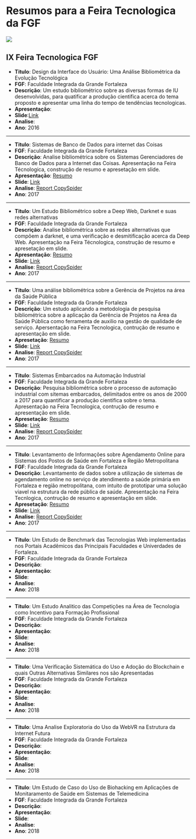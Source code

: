 # Resumos para a Feira Tecnologica da FGF

![](http://www.fgf.edu.br/wp-content/themes/fgf-28-05-2013_RESPONSIVO/images/fgf-faculdade-integrada-da-grande-fortaleza.png) 

## IX Feira Tecnologica FGF

- **Titulo**: Design da Interface do Usuário: Uma Análise Bibliométrica da Evolução Tecnológica
- **FGF**: Faculdade Integrada da Grande Fortaleza
- **Descrição**: Um estudo bibliométrico sobre as diversas formas de IU desenvolvidas, para quatificar a produção cientifica acerca do tema proposto e apresentar uma linha do tempo de tendências tecnologicas.
- **Apresentação**: 
- **Slide**:[Link](https://www.slideshare.net/CleilsonPereira/design-da-interface-do-usurio)
- **Analise**:
- **Ano**: 2016

---

- **Titulo**: Sistemas de Banco de Dados para internet das Coisas
- **FGF**: Faculdade Integrada da Grande Fortaleza
- **Descrição**: Analise bibliométrica sobre os Sistemas Gerenciadores de Banco de Dados para a Internet das Coisas. Apresentação na Feira Técnologica, construção de resumo e apresetação em slide.
- **Apresentação**: [Resumo](https://github.com/marcialwushuxxx/Resumos/blob/master/Banco%20de%20Dados%20I/Resumo_FGF-Banco-de-Dados.pdf)
- **Slide**: [Link](https://github.com/marcialwushuxxx/Resumos/blob/master/Banco%20de%20Dados%20I/SLIDE-%20BANDO_DE_DADOS.pdf) 
- **Analise**: [Report CopySpider](http://resume-fgf.surge.sh/)
- **Ano**: 2017
---


- **Titulo**: Um Estudo Bibliométrico sobre a Deep Web, Darknet e suas redes alternativas
- **FGF**: Faculdade Integrada da Grande Fortaleza
- **Descrição**: Analise bibliométrica sobre as redes alternativas que compõem a darknet, e uma verificação e desmitificação acerca da Deep Web. Apresentação na Feira Técnologica, construção de resumo e apresetação em slide.
- **Apresentação**: [Resumo](http://seguranca-da-informacao.surge.sh/)
- **Slide**: [Link](https://github.com/marcialwushuxxx/Resumos/blob/master/Seguran%C3%A7a%20de%20Redes/SLIDE-SERGURAN%C3%87A_EM_REDE.pdf)
- **Analise**: [Report CopySpider](https://resumereport.neocities.org/)
- **Ano**: 2017
---

- **Titulo**: Uma análise bibliométrica sobre a Gerência de Projetos na área da Saúde Pública
- **FGF**: Faculdade Integrada da Grande Fortaleza
- **Descrição**: Um estudo aplicando a metodologia de pesquisa bibliométrica sobre a aplicação da Gerência de Projetos na Área da Saúde Pública como ferramenta de auxilio na gestão de qualidade de serviço. Apersentação na Feira Tecnologica, contrução de resumo e apresentação em slide.
- **Apresetação**: [Resumo]()
- **Slide**: [Link]()
- **Analise**: [Report CopySpider]()
- **Ano**: 2017
---

- **Titulo**: Sistemas Embarcados na Automação Industrial
- **FGF**: Faculdade Integrada da Grande Fortaleza
- **Descrição**: Pesquisa bibliométrica sobre o processo de automação industrial com sitemas embarcados, delimitados entre os anos de 2000 a 2017 para quantificar a produção cientifica sobre o tema. Apresentação na Feira Tecnologica, contrução de resumo e apresentação em slide.
- **Apresetação**: [Resumo]()
- **Slide**: [Link](https://www.slideshare.net/CleilsonPereira/sistemas-embarcados-na-automao-industrial)
- **Analise**: [Report CopySpider]()
- **Ano**: 2017

---

- **Titulo**: Levantamento de Informações sobre Agendamento Online para Sistemas dos Postos de Saúde em Fortaleza e Região Metropolitana
- **FGF**: Faculdade Integrada da Grande Fortaleza
- **Descrição**: Levantamento de dados sobre a utilização de sistemas de agendamento online no serviço de atendimento a saúde primária em Fortaleza e região metropolitana, com intuito de prototipar uma solução viavel na estrutura da rede pública de saúde. Apresentação na Feira Tecnlogica, contrução de resumo e apresentação em slide.
- **Apresetação**: [Resumo]()
- **Slide**: [Link]()
- **Analise**: [Report CopySpider]()
- **Ano**: 2017

---

- **Titulo**: Um Estudo de Benchmark das Tecnologias Web implementadas nos Portais Acadêmicos das Principais Faculdades e Univerdades de Fortaleza.
- **FGF**: Faculdade Integrada da Grande Fortaleza
- **Descrição**:
- **Apresentação**:
- **Slide**:
- **Analise**:
- **Ano**: 2018

---

- **Titulo**: Um Estudo Analitico das Competições na Área de Tecnologia como Incentivo para Formação Profissional
- **FGF**: Faculdade Integrada da Grande Fortaleza
- **Descrição**:
- **Apresentação**:
- **Slide**:
- **Analise**:
- **Ano**: 2018

---

- **Titulo**: Uma Verificação Sistemática do Uso e Adoção do Blockchain e quais Outras Alternativas Similares nos são Apresentadas 
- **FGF**: Faculdade Integrada da Grande Fortaleza
- **Descrição**:
- **Apresentação**:
- **Slide**:
- **Analise**:
- **Ano**: 2018

---

- **Titulo**: Uma Analise Exploratoria do Uso da WebVR na Estrutura da Internet Futura
- **FGF**: Faculdade Integrada da Grande Fortaleza
- **Descrição**:
- **Apresentação**:
- **Slide**:
- **Analise**:
- **Ano**: 2018

---
- **Titulo**: Um Estudo de Caso do Uso de Biohacking em Aplicações de Monitaramento de Saúde em Sistemas de Telemedicina
- **FGF**: Faculdade Integrada da Grande Fortaleza
- **Descrição**:
- **Apresentação**:
- **Slide**:
- **Analise**:
- **Ano**: 2018
